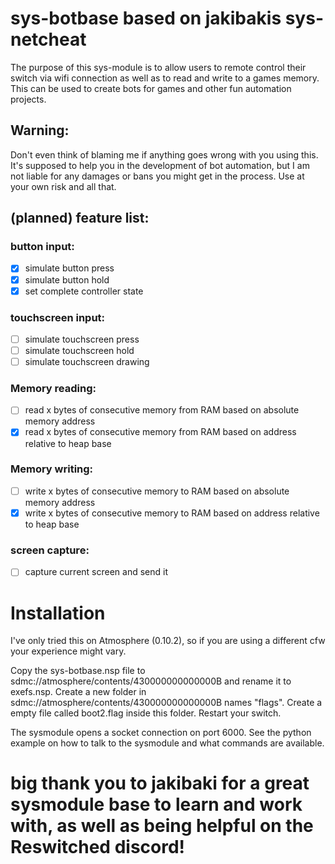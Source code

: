 # sys-botbase based on jakibakis sys-netcheat
The purpose of this sys-module is to allow users to remote control their switch via wifi connection as well as to read and write to a games memory. This can be used to create bots for games and other fun automation projects.

## Warning:
Don't even think of blaming me if anything goes wrong with you using this. It's supposed to help you in the development of bot automation, but I am not liable for any damages or bans you might get in the process. Use at your own risk and all that.

## (planned) feature list:
### button input:
- [x] simulate button press
- [x] simulate button hold
- [x] set complete controller state

### touchscreen input:
- [ ] simulate touchscreen press
- [ ] simulate touchscreen hold
- [ ] simulate touchscreen drawing

### Memory reading:
- [ ] read x bytes of consecutive memory from RAM based on absolute memory address
- [x] read x bytes of consecutive memory from RAM based on address relative to heap base

### Memory writing:
- [ ] write x bytes of consecutive memory to RAM based on absolute memory address
- [x] write x bytes of consecutive memory to RAM based on address relative to heap base

### screen capture:
- [ ] capture current screen and send it 

# Installation
I've only tried this on Atmosphere (0.10.2), so if you are using a different cfw your experience might vary.

Copy the sys-botbase.nsp file to sdmc://atmosphere/contents/430000000000000B and rename it to exefs.nsp.
Create a new folder in sdmc://atmosphere/contents/430000000000000B names "flags".
Create a empty file called boot2.flag inside this folder.
Restart your switch.

The sysmodule opens a socket connection on port 6000. See the python example on how to talk to the sysmodule and what commands are available.


# big thank you to jakibaki for a great sysmodule base to learn and work with, as well as being helpful on the Reswitched discord!